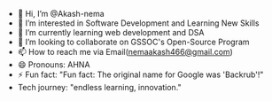 - 👋 Hi, I’m @Akash-nema
- 👀 I’m interested in Software Development and Learning New Skills
- 🌱 I’m currently learning web development and DSA
- 💞️ I’m looking to collaborate on GSSOC's Open-Source Program
- 📫 How to reach me via Email(nemaakash466@gmail.com)
- 😄 Pronouns: AHNA
- ⚡ Fun fact: "Fun fact: The original name for Google was 'Backrub'!"
- Tech journey: "endless learning, innovation."

<!---
Akash-nema/Akash-nema is a ✨ special ✨ repository because its `README.md` (this file) appears on your GitHub profile.
You can click the Preview link to take a look at your changes.
--->
